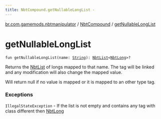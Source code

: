 ```yaml
---
title: NbtCompound.getNullableLongList - 
---
```


[br.com.gamemods.nbtmanipulator](../index.html) / [NbtCompound](index.html) / [getNullableLongList](./get-nullable-long-list.html)

# getNullableLongList

`fun getNullableLongList(name: `[`String`](https://kotlinlang.org/api/latest/jvm/stdlib/kotlin/-string/index.html)`): `[`NbtList`](../-nbt-list/index.html)`<`[`NbtLong`](../-nbt-long/index.html)`>?`

Returns the [NbtList](../-nbt-list/index.html) of longs mapped to that name. The tag will be linked and any modification will
also change the mapped value.

Will return null if no value is mapped or it is mapped to an other type tag.

### Exceptions

`IllegalStateException` - If the list is not empty and contains any tag with class different then [NbtLong](../-nbt-long/index.html)